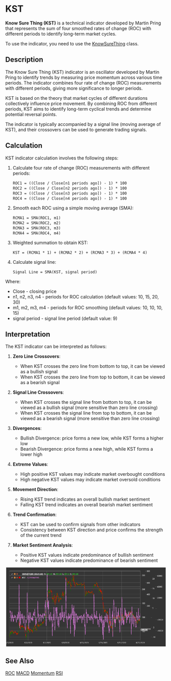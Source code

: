 # KST

**Know Sure Thing (KST)** is a technical indicator developed by Martin Pring that represents the sum of four smoothed rates of change (ROC) with different periods to identify long-term market cycles.

To use the indicator, you need to use the [KnowSureThing](xref:StockSharp.Algo.Indicators.KnowSureThing) class.

## Description

The Know Sure Thing (KST) indicator is an oscillator developed by Martin Pring to identify trends by measuring price momentum across various time periods. The indicator combines four rate of change (ROC) measurements with different periods, giving more significance to longer periods.

KST is based on the theory that market cycles of different durations collectively influence price movement. By combining ROC from different periods, KST aims to identify long-term cyclical trends and determine potential reversal points.

The indicator is typically accompanied by a signal line (moving average of KST), and their crossovers can be used to generate trading signals.

## Calculation

KST indicator calculation involves the following steps:

1. Calculate four rate of change (ROC) measurements with different periods:
   ```
   ROC1 = ((Close / Close[n1 periods ago]) - 1) * 100
   ROC2 = ((Close / Close[n2 periods ago]) - 1) * 100
   ROC3 = ((Close / Close[n3 periods ago]) - 1) * 100
   ROC4 = ((Close / Close[n4 periods ago]) - 1) * 100
   ```

2. Smooth each ROC using a simple moving average (SMA):
   ```
   RCMA1 = SMA(ROC1, m1)
   RCMA2 = SMA(ROC2, m2)
   RCMA3 = SMA(ROC3, m3)
   RCMA4 = SMA(ROC4, m4)
   ```

3. Weighted summation to obtain KST:
   ```
   KST = (RCMA1 * 1) + (RCMA2 * 2) + (RCMA3 * 3) + (RCMA4 * 4)
   ```

4. Calculate signal line:
   ```
   Signal Line = SMA(KST, signal period)
   ```

Where:
- Close - closing price
- n1, n2, n3, n4 - periods for ROC calculation (default values: 10, 15, 20, 30)
- m1, m2, m3, m4 - periods for ROC smoothing (default values: 10, 10, 10, 15)
- signal period - signal line period (default value: 9)

## Interpretation

The KST indicator can be interpreted as follows:

1. **Zero Line Crossovers**:
   - When KST crosses the zero line from bottom to top, it can be viewed as a bullish signal
   - When KST crosses the zero line from top to bottom, it can be viewed as a bearish signal

2. **Signal Line Crossovers**:
   - When KST crosses the signal line from bottom to top, it can be viewed as a bullish signal (more sensitive than zero line crossing)
   - When KST crosses the signal line from top to bottom, it can be viewed as a bearish signal (more sensitive than zero line crossing)

3. **Divergences**:
   - Bullish Divergence: price forms a new low, while KST forms a higher low
   - Bearish Divergence: price forms a new high, while KST forms a lower high

4. **Extreme Values**:
   - High positive KST values may indicate market overbought conditions
   - High negative KST values may indicate market oversold conditions

5. **Movement Direction**:
   - Rising KST trend indicates an overall bullish market sentiment
   - Falling KST trend indicates an overall bearish market sentiment

6. **Trend Confirmation**:
   - KST can be used to confirm signals from other indicators
   - Consistency between KST direction and price confirms the strength of the current trend

7. **Market Sentiment Analysis**:
   - Positive KST values indicate predominance of bullish sentiment
   - Negative KST values indicate predominance of bearish sentiment

![indicator_kst](../../../../images/indicator_kst.png)

## See Also

[ROC](roc.md)
[MACD](macd.md)
[Momentum](momentum.md)
[RSI](rsi.md)